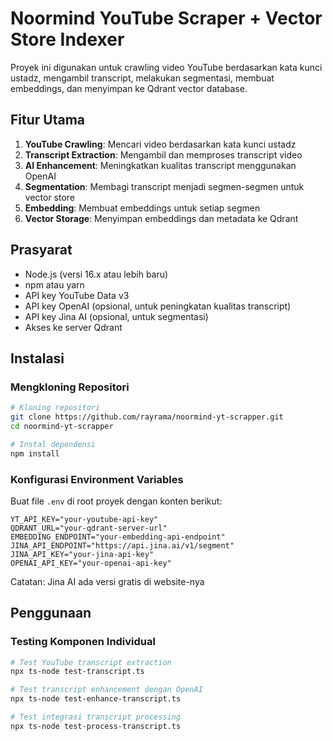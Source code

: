# Noormind YouTube Scraper + Vector Store Indexer

Proyek ini digunakan untuk crawling video YouTube berdasarkan kata kunci ustadz, mengambil transcript, melakukan segmentasi, membuat embeddings, dan menyimpan ke Qdrant vector database.

## Fitur Utama

1. **YouTube Crawling**: Mencari video berdasarkan kata kunci ustadz
2. **Transcript Extraction**: Mengambil dan memproses transcript video
3. **AI Enhancement**: Meningkatkan kualitas transcript menggunakan OpenAI
4. **Segmentation**: Membagi transcript menjadi segmen-segmen untuk vector store
5. **Embedding**: Membuat embeddings untuk setiap segmen
6. **Vector Storage**: Menyimpan embeddings dan metadata ke Qdrant

## Prasyarat

- Node.js (versi 16.x atau lebih baru)
- npm atau yarn
- API key YouTube Data v3
- API key OpenAI (opsional, untuk peningkatan kualitas transcript)
- API key Jina AI (opsional, untuk segmentasi)
- Akses ke server Qdrant

## Instalasi

### Mengkloning Repositori

```bash
# Kloning repositori
git clone https://github.com/rayrama/noormind-yt-scrapper.git
cd noormind-yt-scrapper

# Instal dependensi
npm install
```

### Konfigurasi Environment Variables

Buat file `.env` di root proyek dengan konten berikut:

```env
YT_API_KEY="your-youtube-api-key"
QDRANT_URL="your-qdrant-server-url"
EMBEDDING_ENDPOINT="your-embedding-api-endpoint"
JINA_API_ENDPOINT="https://api.jina.ai/v1/segment"
JINA_API_KEY="your-jina-api-key"
OPENAI_API_KEY="your-openai-api-key"
```

Catatan: Jina AI ada versi gratis di website-nya

## Penggunaan

### Testing Komponen Individual

```bash
# Test YouTube transcript extraction
npx ts-node test-transcript.ts

# Test transcript enhancement dengan OpenAI
npx ts-node test-enhance-transcript.ts

# Test integrasi transcript processing
npx ts-node test-process-transcript.ts
```

